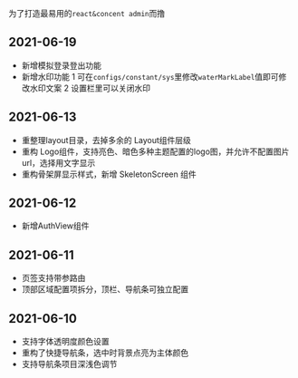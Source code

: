 为了打造最易用的`react&concent admin`而撸


## 2021-06-19
- 新增模拟登录登出功能
- 新增水印功能
1 可在`configs/constant/sys`里修改`waterMarkLabel`值即可修改水印文案
2 设置栏里可以关闭水印

## 2021-06-13
- 重整理layout目录，去掉多余的 Layout组件层级
- 重构 Logo组件，支持亮色、暗色多种主题配置的logo图，并允许不配置图片url，选择用文字显示
- 重构骨架屏显示样式，新增 SkeletonScreen 组件

## 2021-06-12
- 新增AuthView组件
## 2021-06-11
- 页签支持带参路由
- 顶部区域配置项拆分，顶栏、导航条可独立配置

## 2021-06-10
- 支持字体透明度颜色设置
- 重构了快捷导航条，选中时背景点亮为主体颜色
- 支持导航条项目深浅色调节




